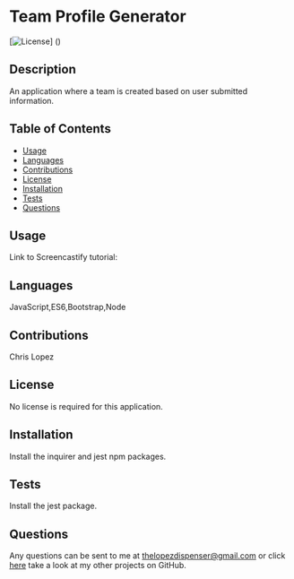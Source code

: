 # Team Profile Generator
  [![License]()]
  ()

  ## Description
  An application where a team is created based on user submitted information.

  ## Table of Contents
  * [Usage](#usage)
  * [Languages](#languages)
  * [Contributions](#contributions)
  * [License](#license)
  * [Installation](#installation)
  * [Tests](#tests)
  * [Questions](#questions)
  ## Usage
  Link to Screencastify tutorial:
  ## Languages
  JavaScript,ES6,Bootstrap,Node
  ## Contributions
  Chris Lopez
  ## License
  No license is required for this application.
  ## Installation
  Install the inquirer and jest npm packages.
  ## Tests
  Install the jest package.
  
  ## Questions
  Any questions can be sent to me at [thelopezdispenser@gmail.com](mailto"thelopezdispenser@gmail.com)
  or click [here](https://github.com/Chris-L985/) take a look at my other projects on GitHub.
